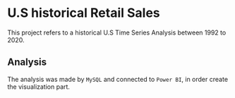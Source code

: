 # U.S historical Retail Sales

This project refers to a historical U.S Time Series Analysis between 1992 to 2020.


## Analysis
The analysis was made by `MySQL` and connected to `Power BI`, in order create the visualization part.
